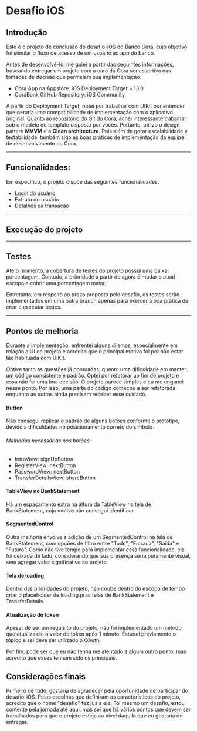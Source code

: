 # Desafio iOS


## Introdução 

Este é o projeto de conclusão do desafio-iOS do Banco Cora, cujo objetivo foi simular o fluxo de acesso de um usuário ao app do banco.

Antes de desenvolvê-lo, me guiei a partir das seguintes informações, buscando entregar um projeto com a cara da Cora ser assertiva nas tomadas de decisão que permeiam sua implementação.

- Cora App na Appstore: iOS Deployment Target = 13.0 
- CoraBank GitHub Repository: iOS Community

A partir do Deployment Target, optei por trabalhar com UIKit por entender que geraria uma compatibilidade de implementação com o aplicativo original. 
Quanto ao repositório do Git do Cora, achei interessante trabalhar sob o modelo de template disposto por vocês. Portanto, utilizo o design pattern __MVVM__ e a __Clean architecture__. Pois além de gerar escalabilidade e testabilidade, também sigo as boas práticas de implementação da equipe de desenvolvimento do Cora.
____
## Funcionalidades: 

Em específico, o projeto dispõe das seguintes funcionalidades. 

- Login do usuário: 
- Extrato do usuário 
- Detalhes da transação
___
## Execução do projeto 

___
## Testes 

Até o momento, a cobertura de testes do projeto possui uma baixa porcentagem. Contudo, a prioridade a partir de agora é mudar o atual escopo e cobrir uma porcentagem maior. 

Entretanto, em respeito ao prazo proposto pelo desafio, os testes serão implementados em uma outra branch apenas para exercer a boa prática de criar e executar testes.

___
## Pontos de melhoria 

Durante a implementação, enfrentei alguns dilemas, especialmente em relação a UI do projeto e acredito que o principal motivo foi por não estar tão habituada com UIKit. 

Obtive tanto as questões já pontuadas, quanto uma dificuldade em manter um código consistente e padrão. Optei por refatorar ao fim do projeto e essa não foi uma boa decisão. O projeto parece simples e eu me enganei nesse ponto. Por isso, uma parte do código começou a ser refatorada enquanto as outras ainda precisam receber esse cuidado. 

#### Button 

Não consegui replicar o padrão de alguns botões conforme o protótipo, devido a dificuldades no posicionamento correto do símbolo.

###### Melhorias necessárias nos botões:

* IntroView: signUpButton
* RegisterView: nextButton
* PasswordView: nextButton
* TransferDetailsView: shareButton

#### TableView no BankStatement 
Há um espaçamento extra na altura da TableView na tela de BankStatement, cujo motivo não consegui identificar..  
 
#### SegmentedControl 
Outra melhoria envolve a adição de um SegmentedControl na tela de BankStatement, com opções de filtro entre "Tudo", "Entrada", "Saída" e "Futuro". Como não tive tempo para implementar essa funcionalidade, ela foi deixada de lado, considerando que sua presença seria puramente visual, sem agregar valor significativo ao projeto.

#### Tela de loading
Dentro das prioridades do projeto, não coube dentro do escopo de tempo criar o placeholder de loading pras telas de BankStatement e TransferDetails. 

#### Atualização do token
Apesar de ser um requisito do projeto, não foi implementado um método que atualizasse o valor do token após 1 minuto. Estudei previamente o tópico e sei deve ser utilizado o OAuth.

Por fim, pode ser que eu não tenha me atentado a algum outro ponto, mas acredito que esses tenham sido os principais. 

## Considerações finais 

Primeiro de tudo, gostaria de agradecer pela oportunidade de participar do desafio-iOS. 
Pelas escolhas que definiram as características do projeto, acredito que o nome "desafio" fez jus a ele. Foi mesmo um desafio, estou contente pela jornada até aqui, mas sei que há vários pontos que devem ser trabalhados para que o projeto esteja ao nível daquilo que eu gostaria de entregar. 
